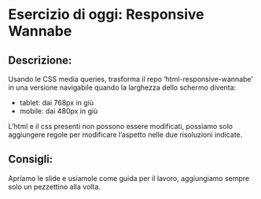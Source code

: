 Esercizio di oggi: Responsive Wannabe
===

## Descrizione:
Usando le CSS media queries, trasforma il repo ‘html-responsive-wannabe’ in una versione navigabile quando la larghezza dello schermo diventa:
- tablet: dai 768px in giù
- mobile: dai 480px in giù  

L’html e il css presenti non possono essere modificati, possiamo solo aggiungere regole per modificare l’aspetto nelle due risoluzioni indicate.

## Consigli:
Apriamo le slide e usiamole come guida per il lavoro, aggiungiamo sempre solo un pezzettino alla volta.